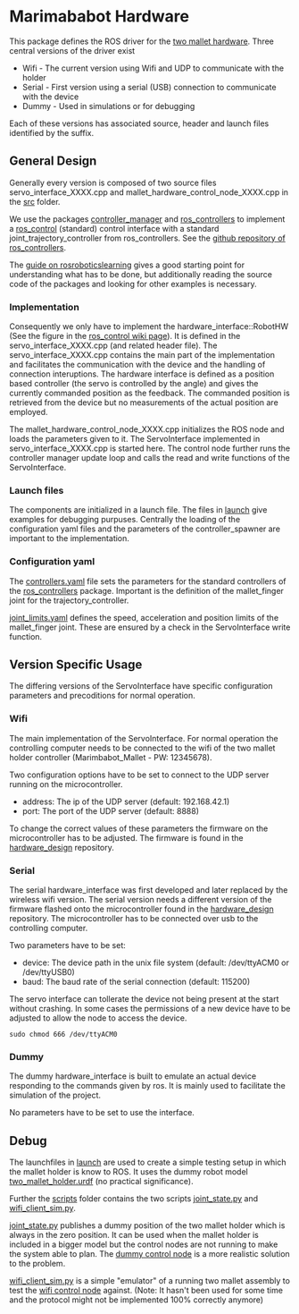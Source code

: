 # Marimababot Hardware
This package defines the ROS driver for the [two mallet hardware](https://github.com/UHHRobotics22-23/hardware_design).
Three central versions of the driver exist
- Wifi - The current version using Wifi and UDP to communicate with the holder
- Serial - First version using a serial (USB) connection to communicate with the device
- Dummy - Used in simulations or for debugging

Each of these versions has associated source, header and launch files identified by the suffix.

## General Design
Generally every version is composed of two source files servo_interface_XXXX.cpp and mallet_hardware_control_node_XXXX.cpp in the [src](src/) folder.

We use the packages [controller_manager](http://wiki.ros.org/controller_manager) and [ros_controllers](http://wiki.ros.org/ros_controllers) to implement a [ros_control](http://wiki.ros.org/ros_control) (standard) control interface with a standard joint_trajectory_controller from ros_controllers. See the [github repository of ros_controllers](https://github.com/ros-controls/ros_controllers).

The [guide on rosroboticslearning](https://www.rosroboticslearning.com/ros-control) gives a good starting point for understanding what has to be done, but additionally reading the source code of the packages and looking for other examples is necessary.

### Implementation
Consequently we only have to implement the hardware_interface::RobotHW (See the figure in the [ros_control wiki page](http://wiki.ros.org/ros_control)).
It is defined in the servo_interface_XXXX.cpp (and related header file).
The servo_interface_XXXX.cpp contains the main part of the implementation and facilitates the communication with the device and the handling of connection interuptions.
The hardware interface is defined as a position based controller (the servo is controlled by the angle) and gives the currently commanded position as the feedback. The commanded position is retrieved from the device but no measurements of the actual position are employed.

The mallet_hardware_control_node_XXXX.cpp initializes the ROS node and loads the parameters given to it. The ServoInterface implemented in servo_interface_XXXX.cpp is started here.
The control node further runs the controller manager update loop and calls the read and write functions of the ServoInterface.

### Launch files
The components are initialized in a launch file. The files in [launch](launch/) give examples for debugging purpuses.
Centrally the loading of the configuration yaml files and the parameters of the controller_spawner are important to the implementation.

### Configuration yaml
The [controllers.yaml](config/controllers.yaml) file sets the parameters for the standard controllers of the [ros_controllers](http://wiki.ros.org/ros_controllers) package. Important is the definition of the mallet_finger joint for the trajectory_controller.

[joint_limits.yaml](config/joint_limits.yaml) defines the speed, acceleration and position limits of the mallet_finger joint. These are ensured by a check in the ServoInterface write function.

## Version Specific Usage

The differing versions of the ServoInterface have specific configuration parameters and precoditions for normal operation.

### Wifi
The main implementation of the ServoInterface.
For normal operation the controlling computer needs to be connected to the wifi of the two mallet holder controller (Marimbabot_Mallet - PW: 12345678).

Two configuration options have to be set to connect to the UDP server running on the microcontroller.
- address: The ip of the UDP server (default: 192.168.42.1)
- port: The port of the UDP server (default: 8888)

To change the correct values of these parameters the firmware on the microcontroller has to be adjusted. The firmware is found in the [hardware_design](https://github.com/UHHRobotics22-23/hardware_design/tree/main/arduino_code/mallet_play_servo_wifi) repository.

### Serial
The serial hardware_interface was first developed and later replaced by the wireless wifi version.
The serial version needs a different version of the firmware flashed onto the microcontroller found in the [hardware_design](https://github.com/UHHRobotics22-23/hardware_design/tree/main/arduino_code/mallet_play_servo) repository.
The microcontroller has to be connected over usb to the controlling computer.

Two parameters have to be set:
- device: The device path in the unix file system (default: /dev/ttyACM0 or /dev/ttyUSB0)
- baud: The baud rate of the serial connection (default: 115200)

The servo interface can tollerate the device not being present at the start without crashing. In some cases the permissions of a new device have to be adjusted to allow the node to access the device.

    sudo chmod 666 /dev/ttyACM0

### Dummy
The dummy hardware_interface is built to emulate an actual device responding to the commands given by ros.
It is mainly used to facilitate the simulation of the project.

No parameters have to be set to use the interface.

## Debug
The launchfiles in [launch](launch/) are used to create a simple testing setup in which the mallet holder is know to ROS. It uses the dummy robot model [two_mallet_holder.urdf](urdf/two_mallet_holder.urdf) (no practical significance).

Further the [scripts](scripts/) folder contains the two scripts [joint_state.py](scripts/joint_state.py) and [wifi_client_sim.py](scripts/wifi_client_sim.py).

[joint_state.py](scripts/joint_state.py) publishes a dummy position of the two mallet holder which is always in the zero position. It can be used when the mallet holder is included in a bigger model but the control nodes are not running to make the system able to plan.
The [dummy control node](src/mallet_hardware_control_node_dummy.cpp) is a more realistic solution to the problem.

[wifi_client_sim.py](scripts/wifi_client_sim.py) is a simple "emulator" of a running two mallet assembly to test the [wifi control node](src/mallet_hardware_control_node_wifi.cpp) against. (Note: It hasn't been used for some time and the protocol might not be implemented 100% correctly anymore)
